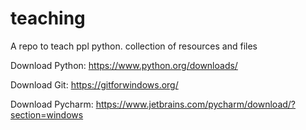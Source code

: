 # teaching
A repo to teach ppl python. collection of resources and files

Download Python:
https://www.python.org/downloads/

Download Git:
https://gitforwindows.org/

Download Pycharm:
https://www.jetbrains.com/pycharm/download/?section=windows
